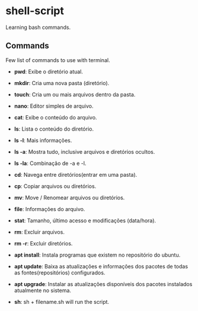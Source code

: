 # shell-script

Learning bash commands.

## Commands 
Few list of commands to use with terminal.

- **pwd**: Exibe o diretório atual.

- **mkdir**: Cria uma nova pasta (diretório).

- **touch**: Cria um ou mais arquivos dentro da pasta.

- **nano**: Editor simples de arquivo.

- **cat**: Exibe o conteúdo do arquivo.

- **ls**: Lista o conteúdo do diretório.

- **ls -l**: Mais informações.

- **ls -a**: Mostra tudo, inclusive arquivos e diretórios ocultos.

- **ls -la**: Combinação de -a e -l.

- **cd**: Navega entre diretórios(entrar em uma pasta).

- **cp**: Copiar arquivos ou diretórios.

- **mv**: Move / Renomear arquivos ou diretórios.

- **file**: Informações do arquivo.

- **stat**: Tamanho, último acesso e modificações (data/hora).

- **rm**: Excluir arquivos.

- **rm -r**: Excluir diretórios.

- **apt install**: Instala programas que existem no repositório do ubuntu.

- **apt update**: Baixa as atualizações e informações dos pacotes de todas as fontes(repositórios) configurados.

- **apt upgrade**: Instalar as atualizações disponíveis dos pacotes instalados atualmente no sistema.

- **sh**: sh + filename.sh will run the script.